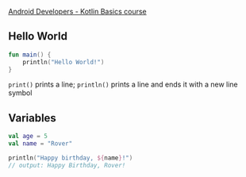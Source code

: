 [Android Developers - Kotlin Basics course](https://developer.android.com/courses/android-basics-kotlin/course)

## Hello World

```kotlin
fun main() {
	println("Hello World!")
}
```

`print()` prints a line; `println()` prints a line and ends it with a new line symbol

## Variables

```kotlin
val age = 5
val name = "Rover"
```

```kotlin
println("Happy birthday, ${name}!")
// output: Happy Birthday, Rover!
```

